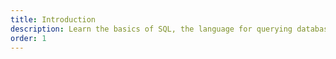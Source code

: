 ```yaml
---
title: Introduction
description: Learn the basics of SQL, the language for querying databases.
order: 1
---
```

